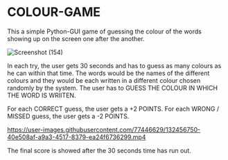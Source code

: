 # COLOUR-GAME
This a simple Python-GUI game of guessing the colour of the words showing up on the screen one after the another.

![Screenshot (154)](https://user-images.githubusercontent.com/77446629/132457175-20395ee5-df6c-4d40-81da-260f77e3bfd3.png)

In each try, the user gets 30 seconds and has to guess as many colours as he can within that time. The words would be the names of the different colours and they would be each written in a different colour chosen randomly by the system. The user has to GUESS THE COLOUR IN WHICH THE WORD IS WRIITEN.

For each CORRECT guess, the user gets a +2 POINTS. For each WRONG / MISSED guess, the user gets a -2 POINTS.


https://user-images.githubusercontent.com/77446629/132456750-40e508af-a9a3-4517-8379-ea24f6736299.mp4


The final score is showed after the 30 seconds time has run out.
